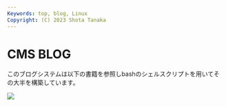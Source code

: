 ```yaml
---
Keywords: top, blog, Linux
Copyright: (C) 2023 Shota Tanaka
---
```


# CMS BLOG

このブログシステムは以下の書籍を参照しbashのシェルスクリプトを用いてその大半を構築しています。

<a href="https://www.amazon.co.jp/%E3%83%95%E3%83%AB%E3%82%B9%E3%82%AF%E3%83%A9%E3%83%83%E3%83%81%E3%81%8B%E3%82%891%E6%97%A5%E3%81%A7CMS%E3%82%92%E4%BD%9C%E3%82%8B-%E3%82%B7%E3%82%A7%E3%83%AB%E3%82%B9%E3%82%AF%E3%83%AA%E3%83%97%E3%83%88%E9%AB%98%E9%80%9F%E9%96%8B%E7%99%BA%E6%89%8B%E6%B3%95%E5%85%A5%E9%96%80-%E6%94%B9%E8%A8%822%E7%89%88-USP%E7%A0%94%E7%A9%B6%E6%89%80/dp/4048930699?__mk_ja_JP=%E3%82%AB%E3%82%BF%E3%82%AB%E3%83%8A&crid=1NARLKZIWET8Y&keywords=%E3%82%B7%E3%82%A7%E3%83%AB%E3%82%B9%E3%82%AF%E3%83%AA%E3%83%97%E3%83%88+cms&qid=1686927364&sprefix=%E3%82%B7%E3%82%A7%E3%83%AB%E3%82%B9%E3%82%AF%E3%83%AA%E3%83%97%E3%83%88+cm%2Caps%2C211&sr=8-1&linkCode=li3&tag=aa98tech-22&linkId=4055c59079d351542d0cd74f5542e96e&language=ja_JP&ref_=as_li_ss_il" target="_blank"><img border="0" src="//ws-fe.amazon-adsystem.com/widgets/q?_encoding=UTF8&ASIN=4048930699&Format=_SL250_&ID=AsinImage&MarketPlace=JP&ServiceVersion=20070822&WS=1&tag=aa98tech-22&language=ja_JP" ></a><img src="https://ir-jp.amazon-adsystem.com/e/ir?t=aa98tech-22&language=ja_JP&l=li3&o=9&a=4048930699" width="1" height="1" border="0" alt="" style="border:none !important; margin:0px !important;" />
